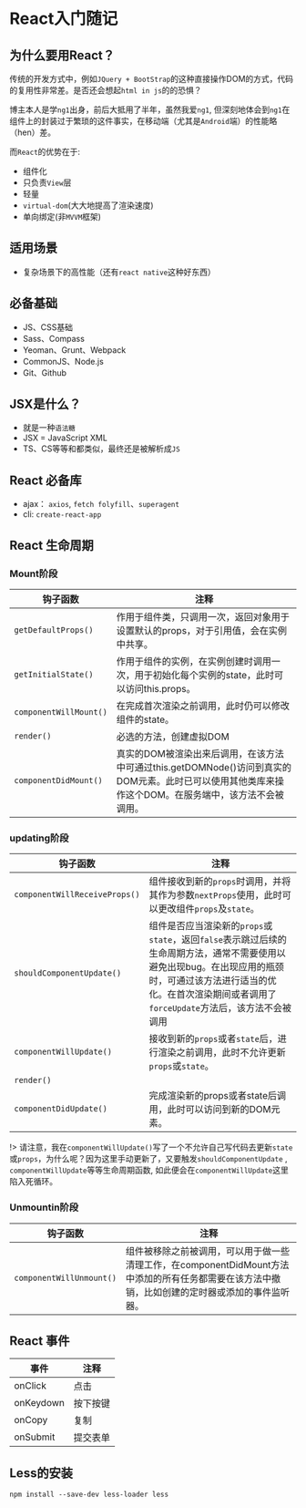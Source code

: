 # React入门随记

## 为什么要用React？

传统的开发方式中，例如`JQuery + BootStrap`的这种直接操作DOM的方式，代码的复用性非常差。是否还会想起`html in js`的的恐惧？

博主本人是学`ng1`出身，前后大抵用了半年，虽然我爱`ng1`, 但深刻地体会到`ng1`在组件上的封装过于繁琐的这件事实，在移动端（尤其是`Android`端）的性能略（hen）差。

而`React`的优势在于:

- 组件化
- 只负责`View`层
- 轻量
- `virtual-dom`(大大地提高了渲染速度)
- 单向绑定(非`MVVM`框架)

## 适用场景

- 复杂场景下的高性能（还有`react native`这种好东西）


## 必备基础

- JS、CSS基础
- Sass、Compass
- Yeoman、Grunt、Webpack
- CommonJS、Node.js
- Git、Github

## JSX是什么？

- 就是一种`语法糖`
- JSX = JavaScript XML
- TS、CS等等和都类似，最终还是被解析成`JS`


## React 必备库

- ajax： `axios`, `fetch folyfill`、`superagent`
- cli: `create-react-app`


## React 生命周期

### Mount阶段

钩子函数|注释
---|---
`getDefaultProps()`|作用于组件类，只调用一次，返回对象用于设置默认的props，对于引用值，会在实例中共享。
`getInitialState()`|作用于组件的实例，在实例创建时调用一次，用于初始化每个实例的state，此时可以访问this.props。
`componentWillMount()`|在完成首次渲染之前调用，此时仍可以修改组件的state。
`render()`|必选的方法，创建虚拟DOM
`componentDidMount()`|真实的DOM被渲染出来后调用，在该方法中可通过this.getDOMNode()访问到真实的DOM元素。此时已可以使用其他类库来操作这个DOM。在服务端中，该方法不会被调用。

### updating阶段
钩子函数|注释
---|---
`componentWillReceiveProps()`|组件接收到新的`props`时调用，并将其作为参数`nextProps`使用，此时可以更改组件`props`及`state`。
`shouldComponentUpdate()`|组件是否应当渲染新的`props`或`state`，返回`false`表示跳过后续的生命周期方法，通常不需要使用以避免出现bug。在出现应用的瓶颈时，可通过该方法进行适当的优化。在首次渲染期间或者调用了`forceUpdate`方法后，该方法不会被调用
`componentWillUpdate()`|接收到新的`props`或者`state`后，进行渲染之前调用，此时不允许更新`props`或`state`。
`render()`|
`componentDidUpdate()`|完成渲染新的props或者state后调用，此时可以访问到新的DOM元素。

!> 请注意，我在`componentWillUpdate()`写了一个不允许自己写代码去更新`state`或`props`，为什么呢？因为这里手动更新了，又要触发`shouldComponentUpdate` , `componentWillUpdate`等等生命周期函数, 如此便会在`componentWillUpdate`这里陷入死循环。

### Unmountin阶段
钩子函数|注释
---|---
`componentWillUnmount()`|组件被移除之前被调用，可以用于做一些清理工作，在componentDidMount方法中添加的所有任务都需要在该方法中撤销，比如创建的定时器或添加的事件监听器。


## React 事件

事件|注释
---|---
onClick|点击
onKeydown|按下按键
onCopy|复制
onSubmit|提交表单



## Less的安装

```markdown
npm install --save-dev less-loader less
```








